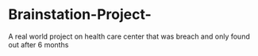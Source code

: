 # Brainstation-Project-
A real world project on health care center that was breach and only found out after 6 months 
